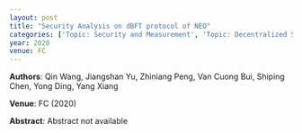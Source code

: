 ```yaml
---
layout: post
title: "Security Analysis on dBFT protocol of NEO"
categories: ['Topic: Security and Measurement', 'Topic: Decentralized Systems', '2020', 'Venue: FC']
year: 2020
venue: FC
---
```

**Authors**: Qin Wang, Jiangshan Yu, Zhiniang Peng, Van Cuong Bui, Shiping Chen, Yong Ding, Yang Xiang

**Venue**: FC (2020)

**Abstract**: Abstract not available
